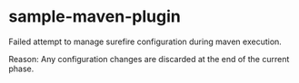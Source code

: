 # sample-maven-plugin
Failed attempt to manage surefire configuration during maven execution.

Reason: Any configuration changes are discarded at the end of the current phase.
